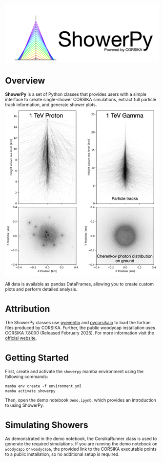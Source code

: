 ![ShowerPy Logo](media/showerpy_logo.png)
# Overview  

**ShowerPy** is a set of Python classes that provides users with a simple interface to create single-shower CORSIKA simulations, extract full particle track information, and generate shower plots.  
![Shower Image](media/shower_plots.png)  

All data is available as pandas DataFrames, allowing you to create custom plots and perform detailed analysis.

# Attribution 
The ShowerPy classes use [pyeventio](https://github.com/cta-observatory/pyeventio) and [pycorsikaio](https://github.com/cta-observatory/pycorsikaio) to load the fortran files produced by CORSIKA. Further, the public woodycap installation uses CORSIKA 7.8000 (Released February 2025). For more information visit the [official website](https://www.iap.kit.edu/corsika/99.php). 
# Getting Started  

First, create and activate the `showerpy` mamba environment using the following commands:
```shell 
mamba env create -f environment.yml
mamba activate showerpy
```
Then, open the demo notebook `Demo.ipynb`, which provides an introduction to using ShowerPy.

# Simulating Showers
As demonstrated in the demo notebook, the CorsikaRunner class is used to generate the required simulations.
If you are running the demo notebook on `woodycap5` or `woodycap6`, the provided link to the CORSIKA executable points to a public installation, so no additional setup is required.